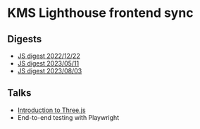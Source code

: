 # KMS Lighthouse frontend sync

## Digests
- [JS digest 2022/12/22](./js-digest-22-12-22.md)
- [JS digest 2023/05/11](./js-digest-23-05-11.md)
- [JS digest 2023/08/03](./js-digest-23-08-03.md)

## Talks
- [Introduction to Three.js](./introduction-to-three-js.md)
- End-to-end testing with Playwright
